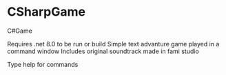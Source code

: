 # CSharpGame
 C#Game

Requires .net 8.0 to be run or build
Simple text advanture game played in a command window
Includes original soundtrack made in fami studio

Type help for commands
